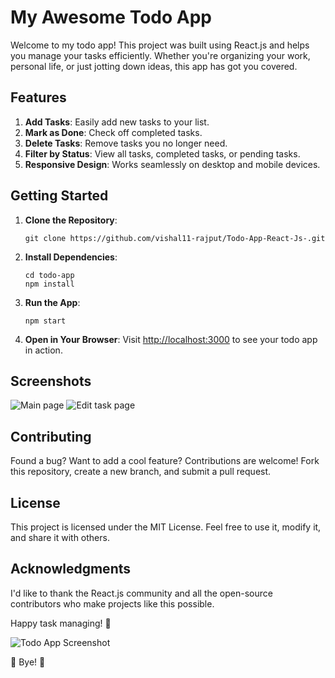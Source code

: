 
# My Awesome Todo App

Welcome to my todo app! This project was built using React.js and helps you manage your tasks efficiently. Whether you're organizing your work, personal life, or just jotting down ideas, this app has got you covered.

## Features

1. **Add Tasks**: Easily add new tasks to your list.
2. **Mark as Done**: Check off completed tasks.
3. **Delete Tasks**: Remove tasks you no longer need.
4. **Filter by Status**: View all tasks, completed tasks, or pending tasks.
5. **Responsive Design**: Works seamlessly on desktop and mobile devices.

## Getting Started

1. **Clone the Repository**:
   ```
   git clone https://github.com/vishal11-rajput/Todo-App-React-Js-.git
   ```

2. **Install Dependencies**:
   ```
   cd todo-app
   npm install
   ```

3. **Run the App**:
   ```
   npm start
   ```

4. **Open in Your Browser**:
   Visit [http://localhost:3000](http://localhost:3000) to see your todo app in action.

## Screenshots

![Main page](https://asset.cloudinary.com/duqo58i2h/c4755c52f06b291461f5bdf3dc6c949b "")
![Edit task page](https://asset.cloudinary.com/duqo58i2h/d4623f030b320bdb122d0179dcf04b75 "Edit task")

## Contributing

Found a bug? Want to add a cool feature? Contributions are welcome! Fork this repository, create a new branch, and submit a pull request.

## License

This project is licensed under the MIT License. Feel free to use it, modify it, and share it with others.

## Acknowledgments

I'd like to thank the React.js community and all the open-source contributors who make projects like this possible.

Happy task managing! 🚀

![Todo App Screenshot](https://asset.cloudinary.com/duqo58i2h/c4755c52f06b291461f5bdf3dc6c949b)


🌟 Bye! 🌟